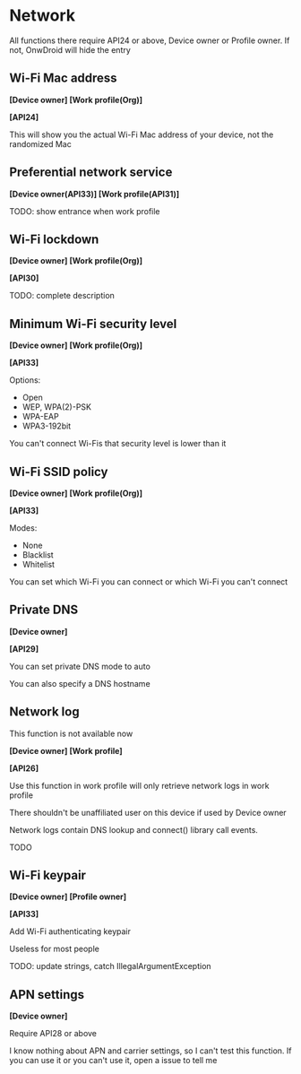 # Network

All functions there require API24 or above, Device owner or Profile owner. If not, OnwDroid will hide the entry

## Wi-Fi Mac address

**[Device owner] [Work profile(Org)]**

**[API24]**

This will show you the actual Wi-Fi Mac address of your device, not the randomized Mac

## Preferential network service

**[Device owner(API33)] [Work profile(API31)]**

TODO: show entrance when work profile

## Wi-Fi lockdown

**[Device owner] [Work profile(Org)]**

**[API30]**

TODO: complete description

## Minimum Wi-Fi security level

**[Device owner] [Work profile(Org)]**

**[API33]**

Options:

- Open
- WEP, WPA(2)-PSK
- WPA-EAP
- WPA3-192bit

You can't connect Wi-Fis that security level is lower than it

## Wi-Fi SSID policy

**[Device owner] [Work profile(Org)]**

**[API33]**

Modes:

- None
- Blacklist
- Whitelist

You can set which Wi-Fi you can connect or which Wi-Fi you can't connect

## Private DNS

**[Device owner]**

**[API29]**

You can set private DNS mode to auto

You can also specify a DNS hostname

## Network log

This function is not available now

**[Device owner] [Work profile]**

**[API26]**

Use this function in work profile will only retrieve network logs in work profile

There shouldn't be unaffiliated user on this device if used by Device owner

Network logs contain DNS lookup and connect() library call events.

TODO

## Wi-Fi keypair

**[Device owner] [Profile owner]**

**[API33]**

Add Wi-Fi authenticating keypair

Useless for most people

TODO: update strings, catch IllegalArgumentException

## APN settings

**[Device owner]**

Require API28 or above

I know nothing about APN and carrier settings, so I can't test this function. If you can use it or you can't use it, open a issue to tell me
